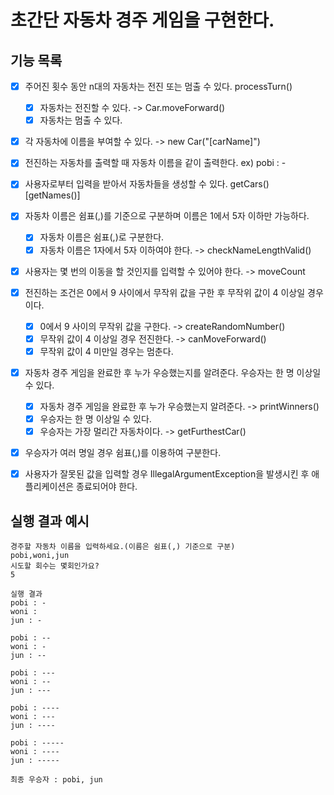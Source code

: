 # 초간단 자동차 경주 게임을 구현한다.

## 기능 목록
- [x] 주어진 횟수 동안 n대의 자동차는 전진 또는 멈출 수 있다. processTurn()
    - [x] 자동차는 전진할 수 있다. -> Car.moveForward()
    - [x] 자동차는 멈출 수 있다.
- [x] 각 자동차에 이름을 부여할 수 있다. -> new Car("[carName]")
- [x] 전진하는 자동차를 출력할 때 자동차 이름을 같이 출력한다. ex) pobi : -
- [x] 사용자로부터 입력을 받아서 자동차들을 생성할 수 있다.  getCars() [getNames()]
- [x] 자동차 이름은 쉼표(,)를 기준으로 구분하며 이름은 1에서 5자 이하만 가능하다. 
    - [x] 자동차 이름은 쉼표(,)로 구분한다.
    - [x] 자동차 이름은 1자에서 5자 이하여야 한다. -> checkNameLengthValid()
- [x] 사용자는 몇 번의 이동을 할 것인지를 입력할 수 있어야 한다. -> moveCount
- [x] 전진하는 조건은 0에서 9 사이에서 무작위 값을 구한 후 무작위 값이 4 이상일 경우이다.
    - [x] 0에서 9 사이의 무작위 값을 구한다. -> createRandomNumber()
    - [x] 무작위 값이 4 이상일 경우 전진한다. -> canMoveForward()
    - [x] 무작위 값이 4 미만일 경우는 멈춘다.
- [x] 자동차 경주 게임을 완료한 후 누가 우승했는지를 알려준다. 우승자는 한 명 이상일 수 있다.
    - [x] 자동차 경주 게임을 완료한 후 누가 우승했는지 알려준다. -> printWinners()
    - [x] 우승자는 한 명 이상일 수 있다.
    - [x] 우승자는 가장 멀리간 자동차이다. -> getFurthestCar()
- [x] 우승자가 여러 명일 경우 쉼표(,)를 이용하여 구분한다.
- [x] 사용자가 잘못된 값을 입력할 경우 IllegalArgumentException을 발생시킨 후 애플리케이션은 종료되어야 한다.


## 실행 결과 예시
```
경주할 자동차 이름을 입력하세요.(이름은 쉼표(,) 기준으로 구분)
pobi,woni,jun
시도할 회수는 몇회인가요?
5

실행 결과
pobi : -
woni : 
jun : -

pobi : --
woni : -
jun : --

pobi : ---
woni : --
jun : ---

pobi : ----
woni : ---
jun : ----

pobi : -----
woni : ----
jun : -----

최종 우승자 : pobi, jun
```